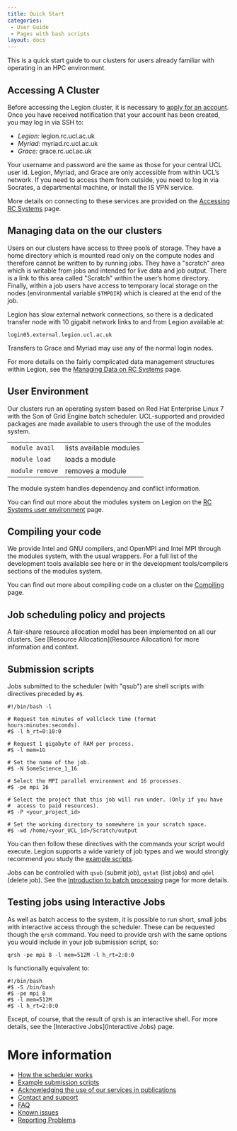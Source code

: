 ```yaml
---
title: Quick Start
categories:
 - User Guide
 - Pages with bash scripts
layout: docs
---
```

This is a quick start guide to our clusters for users already familiar with
operating in an HPC environment.

## Accessing A Cluster

Before accessing the Legion cluster, it is necessary to [apply for an account](Account_Services). Once you have received
notification that your account has been created, you may log in via SSH
to:

 - *Legion:* legion.rc.ucl.ac.uk
 - *Myriad:* myriad.rc.ucl.ac.uk
 - *Grace:* grace.rc.ucl.ac.uk

Your username and password are the same as those for your central UCL
user id. Legion, Myriad, and Grace are only accessible from within UCL’s network. If you
need to access them from outside, you need to log in via Socrates, a
departmental machine, or install the IS VPN service.

More details on connecting to these services are provided on the [Accessing RC Systems](Accessing_RC_Systems) page.

## Managing data on the our clusters

Users on our clusters have access to three pools of storage. They have a home
directory which is mounted read only on the compute
nodes and therefore cannot be written to by running jobs. They have a
"scratch" area which is writable from jobs and intended for live data and job output.
There is a link to this area called "Scratch" within the user’s home
directory. Finally, within a job users have access to temporary local storage on the
nodes (environmental variable `$TMPDIR`) which is cleared at the end of
the job.

Legion has slow external network connections, so there is a dedicated transfer node with 10 gigabit network links to and
from Legion available at:

```
login05.external.legion.ucl.ac.uk
```

Transfers to Grace and Myriad may use any of the normal login nodes.

For more details on the fairly complicated data management structures
within Legion, see the [Managing Data on RC Systems](Managing_Data_on_RC_Systems) page.

## User Environment

Our clusters run an operating system based on Red Hat Enterprise Linux 7 with
the Son of Grid Engine batch scheduler. UCL-supported and provided
packages are made available to users through the use of the modules
system.

|    |   |
|:---|:--|
|`module avail`| lists available modules |
|`module load`| loads a module           |
|`module remove`| removes a module       |

The module system handles dependency and conflict information.

You can find out more about the modules system on Legion on the [RC Systems user environment](RC_Systems_user_environment) page.

## Compiling your code

We provide Intel and GNU compilers, and OpenMPI and Intel MPI
through the modules system, with the usual wrappers. For a full list of
the development tools available see here or in the development
tools/compilers sections of the modules system.

You can find out more about compiling code on a cluster on the [Compiling](Compiling) page.

## Job scheduling policy and projects

A fair-share resource allocation model has been implemented on all our clusters.
See [Resource Allocation](Resource Allocation) for more information and context.

## Submission scripts

Jobs submitted to the scheduler (with "qsub") are shell scripts with
directives preceded by `#$`.

```
#!/bin/bash -l

# Request ten minutes of wallclock time (format hours:minutes:seconds).
#$ -l h_rt=0:10:0

# Request 1 gigabyte of RAM per process.
#$ -l mem=1G

# Set the name of the job.
#$ -N SomeScience_1_16

# Select the MPI parallel environment and 16 processes.
#$ -pe mpi 16

# Select the project that this job will run under. (Only if you have
#  access to paid resources).
#$ -P <your_project_id>

# Set the working directory to somewhere in your scratch space.
#$ -wd /home/<your_UCL_id>/Scratch/output
```

You can then follow these directives with the commands your script would
execute. Legion supports a wide variety of job types and we would
strongly recommend you study the [example scripts](Example_Scripts).

Jobs can be controlled with `qsub` (submit job), `qstat` (list jobs) and
`qdel` (delete job). See the [Introduction to batch processing](Batch_Processing) page for more details.

## Testing jobs using Interactive Jobs

As well as batch access to the system, it is possible to run short, small jobs with
interactive access through the scheduler. These can be
requested though the `qrsh` command. You need to provide qrsh with the
same options you would include in your job submission script, so:

```
qrsh -pe mpi 8 -l mem=512M -l h_rt=2:0:0
```

Is functionally equivalent to: 

```
#!/bin/bash
#$ -S /bin/bash
#$ -pe mpi 8
#$ -l mem=512M
#$ -l h_rt=2:0:0
```

Except, of course, that the result of qrsh is an interactive
shell. For more details, see the [Interactive Jobs](Interactive Jobs) page.

# More information

 - [How the scheduler works](The_Scheduler)
 - [Example submission scripts](Example_Scripts)
 - [Acknowledging the use of our services in publications](Acknowledging_RC_Systems)
 - [Contact and support](Contact_and_Support)
 - [FAQ](FAQ)
 - [Known issues](Known_Issues)
 - [Reporting Problems](Reporting_problems)

